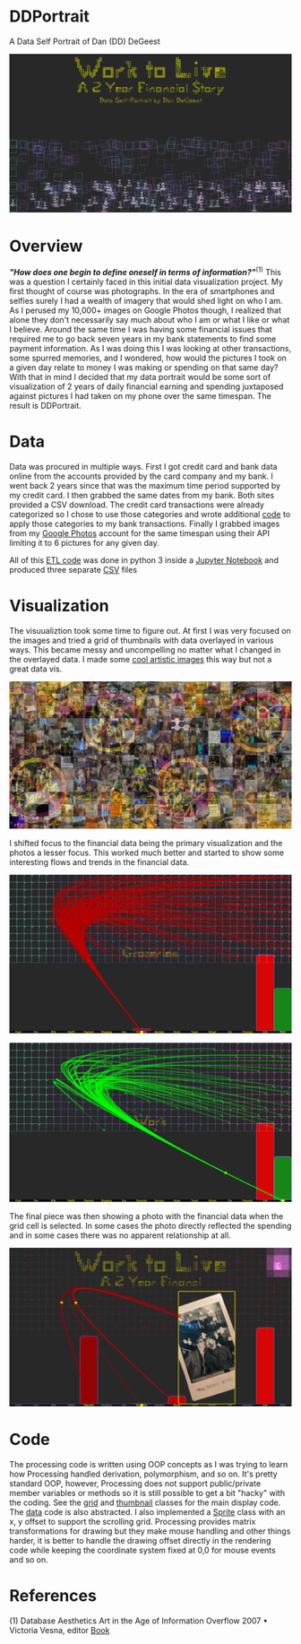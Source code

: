 # DDPortrait
A Data Self Portrait of Dan (DD) DeGeest

![image](/assets/ddportrait.png)
 
# Overview

***"How does one begin to define oneself in terms of information?"***<sup>(1)</sup> This was a question I certainly faced in this initial data visualization project.  My first thought of course was photographs.  In the era of smartphones and selfies surely I had a wealth of imagery that would shed light on who I am.  As I perused my 10,000+ images on Google Photos though, I realized that alone they don't necessarily say much about who I am or what I like or what I believe.  Around the same time I was having some financial issues that required me to go back seven years in my bank statements to find some payment information.  As I was doing this I was looking at other transactions, some spurred memories, and I wondered, how would the pictures I took on a given day relate to money I was making or spending on that same day?  With that in mind I decided that my data portrait would be some sort of visualization of 2 years of daily financial earning and spending juxtaposed against pictures I had taken on my phone over the same timespan. The result is DDPortrait.

# Data

Data was procured in multiple ways.  First I got credit card and bank data online from the accounts provided by the card company and my bank.  I went back 2 years since that was the maximum time period supported by my credit card.  I then grabbed the same dates from my bank. Both sites provided a CSV download.  The credit card transactions were already categorized so I chose to use those categories and wrote additional [code](/DDataETL/data-portrait-xplore.ipynb) to apply those categories to my bank transactions.  Finally I grabbed images from my [Google Photos](/photosFull) account for the same timespan using their API limiting it to 6 pictures for any given day.

All of this [ETL code](/DDataETL) was done in python 3 inside a [Jupyter Notebook](https://jupyter.org/) and produced three separate [CSV](/data) files

# Visualization

The visuualiztion took some time to figure out.  At first I was very focused on the images and tried a grid of thumbnails with data overlayed in various ways.  This became messy and uncompelling no matter what I changed in the overlayed data. I made some [cool artistic images](/ImageDD/photoTile0714.png) this way but not a great data vis.

![image](/ImageDD/photoTile1682.png)

I shifted focus to the financial data being the primary visualization and the photos a lesser focus.  This worked much better and started to show some interesting flows and trends in the financial data.

![image](/assets/live.png)

![image](/assets/work.png)

The final piece was then showing a photo with the financial data when the grid cell is selected.  In some cases the photo directly reflected the spending and in some cases there was no apparent relationship at all.

![image](/assets/buddy2.png)

# Code

The processing code is written using OOP concepts as I was trying to learn how Processing handled derivation, polymorphism, and so on.  It's pretty standard OOP, however, Processing does not support public/private member variables or methods so it is still possible to get a bit "hacky" with the coding. See the [grid](/Grid.pde) and [thumbnail](/Thumbnail.pde) classes for the main display code. The [data](/Database.pde) code is also abstracted.  I also implemented a [Sprite](/Sprite.pde) class with an x, y offset to support the scrolling grid.  Processing provides matrix transformations for drawing but they make mouse handling and other things harder, it is better to handle the drawing offset directly in the rendering code while keeping the coordinate system fixed at 0,0 for mouse events and so on.

# References

(1) Database Aesthetics Art in the Age of Information Overflow 2007 • Victoria Vesna, editor [Book](https://www.upress.umn.edu/book-division/books/database-aesthetics)
